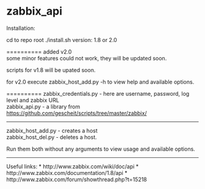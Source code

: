 zabbix_api
==========

Installation:

cd to repo root
./install.sh <version>
version: 1.8 or 2.0

==========
added v2.0<br/>
some minor features could not work, they will be updated soon.<br/>

scripts for v1.8 will be upated soon.<br/>

for v2.0 execute zabbix_host_add.py -h to view help and available options.

==========
zabbix_credentials.py - here are username, password, log level and zabbix URL<br/>
zabbix_api.py - a library from https://github.com/gescheit/scripts/tree/master/zabbix/
<hr>
zabbix_host_add.py - creates a host<br/>
zabbix_host_del.py - deletes a host.

Run them both without any arguments to view usage and available options.

<hr>
Useful links:
* http://www.zabbix.com/wiki/doc/api
* http://www.zabbix.com/documentation/1.8/api
* http://www.zabbix.com/forum/showthread.php?t=15218
